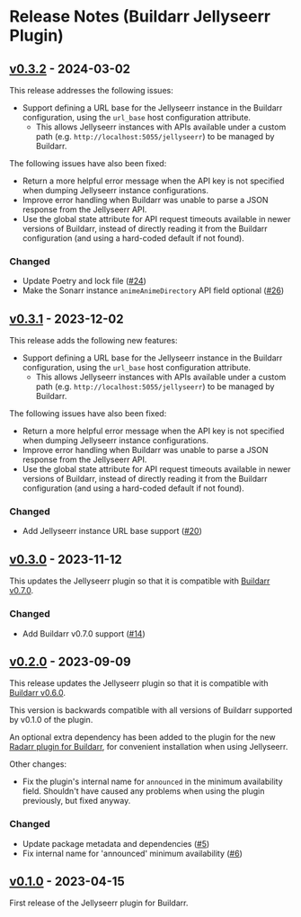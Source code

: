 # Release Notes (Buildarr Jellyseerr Plugin)

## [v0.3.2](https://github.com/buildarr/buildarr-jellyseerr/releases/tag/v0.3.2) - 2024-03-02

This release addresses the following issues:

* Support defining a URL base for the Jellyseerr instance in the Buildarr configuration, using the `url_base` host configuration attribute.
    * This allows Jellyseerr instances with APIs available under a custom path (e.g. `http://localhost:5055/jellyseerr`) to be managed by Buildarr.

The following issues have also been fixed:

* Return a more helpful error message when the API key is not specified when dumping Jellyseerr instance configurations.
* Improve error handling when Buildarr was unable to parse a JSON response from the Jellyseerr API.
* Use the global state attribute for API request timeouts available in newer versions of Buildarr, instead of directly reading it from the Buildarr configuration (and using a hard-coded default if not found).

### Changed

* Update Poetry and lock file ([#24](https://github.com/buildarr/buildarr-jellyseerr/pull/24))
* Make the Sonarr instance `animeAnimeDirectory` API field optional ([#26](https://github.com/buildarr/buildarr-jellyseerr/pull/26))


## [v0.3.1](https://github.com/buildarr/buildarr-jellyseerr/releases/tag/v0.3.1) - 2023-12-02

This release adds the following new features:

* Support defining a URL base for the Jellyseerr instance in the Buildarr configuration, using the `url_base` host configuration attribute.
    * This allows Jellyseerr instances with APIs available under a custom path (e.g. `http://localhost:5055/jellyseerr`) to be managed by Buildarr.

The following issues have also been fixed:

* Return a more helpful error message when the API key is not specified when dumping Jellyseerr instance configurations.
* Improve error handling when Buildarr was unable to parse a JSON response from the Jellyseerr API.
* Use the global state attribute for API request timeouts available in newer versions of Buildarr, instead of directly reading it from the Buildarr configuration (and using a hard-coded default if not found).

### Changed

* Add Jellyseerr instance URL base support ([#20](https://github.com/buildarr/buildarr-jellyseerr/pull/20))


## [v0.3.0](https://github.com/buildarr/buildarr-jellyseerr/releases/tag/v0.3.0) - 2023-11-12

This updates the Jellyseerr plugin so that it is compatible with [Buildarr v0.7.0](https://buildarr.github.io/release-notes/#v070-2023-11-12).

### Changed

* Add Buildarr v0.7.0 support ([#14](https://github.com/buildarr/buildarr-jellyseerr/pull/14))


## [v0.2.0](https://github.com/buildarr/buildarr-jellyseerr/releases/tag/v0.2.0) - 2023-09-09

This release updates the Jellyseerr plugin so that it is compatible with [Buildarr v0.6.0](https://buildarr.github.io/release-notes/#v060-2023-09-02).

This version is backwards compatible with all versions of Buildarr supported by v0.1.0 of the plugin.

An optional extra dependency has been added to the plugin for the new [Radarr plugin for Buildarr](https://buildarr.github.io/plugins/radarr), for convenient installation when using Jellyseerr.

Other changes:

* Fix the plugin's internal name for `announced` in the minimum availability field. Shouldn't have caused any problems when using the plugin previously, but fixed anyway.

### Changed

* Update package metadata and dependencies ([#5](https://github.com/buildarr/buildarr-prowlarr/pull/5))
* Fix internal name for 'announced' minimum availability ([#6](https://github.com/buildarr/buildarr-prowlarr/pull/6))


## [v0.1.0](https://github.com/buildarr/buildarr-jellyseerr/releases/tag/v0.1.0) - 2023-04-15

First release of the Jellyseerr plugin for Buildarr.
